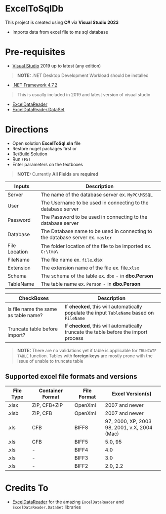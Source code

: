 # ExcelToSqlDb
This project is created using **C#** via **Visual Studio 2023**
- Imports data from excel file to ms sql database

# Pre-requisites
- [Visual Studio](https://visualstudio.microsoft.com/vs/community/) 2019 up to latest (any edition)
> **NOTE:** .NET Desktop Development Workload should be installed
- [.NET Framework 4.7.2](https://dotnet.microsoft.com/en-us/download/dotnet-framework/net472)
> This is usually included in 2019 and latest version of visual studio
- [ExcelDataReader](https://www.nuget.org/packages/ExcelDataReader)
- [ExcelDataReader.DataSet](https://www.nuget.org/packages/ExcelDataReader.DataSet)

# Directions
- Open solution **ExcelToSql.sln** file
- Restore nuget packages first or
- Re/Build Solution
- Run `(F5)`
- Enter parameters on the textboxes
> **NOTE:** Currently **All Fields** are **required**

| Inputs | Description |
| ------ | ------ |
| Server | The name of the database server ex. `MyPC\MSSQL` |
| User | The Username to be used in connecting to the database server |
| Password | The Password to be used in connecting to the database server |
| Database | The Database name to be used in connecting to the database server ex. `master` |
| File Location | The folder location of the file to be imported ex. `C:\tmp\` |
| FileName | The file name ex. `file`.xlsx |
| Extension | The extension name of the file ex. file.`xlsx`  |
| Schema | The schema of the table ex. `dbo` - in **dbo.Person** |
| TableName | The table name ex. `Person` - in **dbo.Person** |

| CheckBoxes | Description |
| ------ | ------ |
| Is file name the same as table name? | If **checked**, this will automatically populate the input `TableName` based on `FileName` |
| Truncate table before import? | If **checked**, this will automatically truncate the table before the import process |
> **NOTE:** 
> There are no validations yet if table is applicable for `TRUNCATE TABLE` function.
> Tables with **foreign keys** are mostly prone with the issue of unable to truncate table

## Supported excel file formats and versions

| File Type | Container Format | File Format | Excel Version(s) |
| --------- | ---------------- | ----------- | ---------------- |
| .xlsx     | ZIP, CFB+ZIP     | OpenXml     | 2007 and newer |
| .xlsb     | ZIP, CFB         | OpenXml     | 2007 and newer |
| .xls      | CFB              | BIFF8       | 97, 2000, XP, 2003<br>98, 2001, v.X, 2004 (Mac) |
| .xls      | CFB              | BIFF5       | 5.0, 95 |
| .xls      | -                | BIFF4       | 4.0 |
| .xls      | -                | BIFF3       | 3.0 |
| .xls      | -                | BIFF2       | 2.0, 2.2 |

# Credits To
- [ExcelDataReader](https://github.com/ExcelDataReader/ExcelDataReader) for the amazing `ExcelDataReader` and `ExcelDataReader.DataSet` libraries
